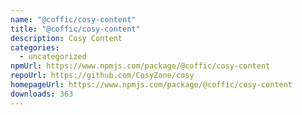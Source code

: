 ```yaml
---
name: "@coffic/cosy-content"
title: "@coffic/cosy-content"
description: Cosy Content
categories:
  - uncategorized
npmUrl: https://www.npmjs.com/package/@coffic/cosy-content
repoUrl: https://github.com/CosyZone/cosy
homepageUrl: https://www.npmjs.com/package/@coffic/cosy-content
downloads: 363
---
```


